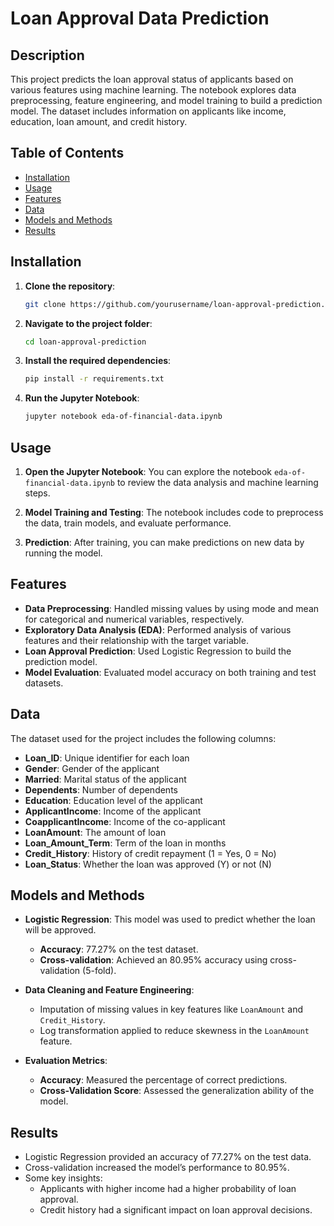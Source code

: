 # Loan Approval Data Prediction

## Description
This project predicts the loan approval status of applicants based on various features using machine learning. The notebook explores data preprocessing, feature engineering, and model training to build a prediction model. The dataset includes information on applicants like income, education, loan amount, and credit history.

## Table of Contents
- [Installation](#installation)
- [Usage](#usage)
- [Features](#features)
- [Data](#data)
- [Models and Methods](#models-and-methods)
- [Results](#results)

## Installation

1. **Clone the repository**:
    ```bash
    git clone https://github.com/yourusername/loan-approval-prediction.git
    ```

2. **Navigate to the project folder**:
    ```bash
    cd loan-approval-prediction
    ```

3. **Install the required dependencies**:
    ```bash
    pip install -r requirements.txt
    ```

4. **Run the Jupyter Notebook**:
    ```bash
    jupyter notebook eda-of-financial-data.ipynb
    ```

## Usage

1. **Open the Jupyter Notebook**: You can explore the notebook `eda-of-financial-data.ipynb` to review the data analysis and machine learning steps.
   
2. **Model Training and Testing**: The notebook includes code to preprocess the data, train models, and evaluate performance.

3. **Prediction**: After training, you can make predictions on new data by running the model.

## Features
- **Data Preprocessing**: Handled missing values by using mode and mean for categorical and numerical variables, respectively.
- **Exploratory Data Analysis (EDA)**: Performed analysis of various features and their relationship with the target variable.
- **Loan Approval Prediction**: Used Logistic Regression to build the prediction model.
- **Model Evaluation**: Evaluated model accuracy on both training and test datasets.

## Data

The dataset used for the project includes the following columns:

- **Loan_ID**: Unique identifier for each loan
- **Gender**: Gender of the applicant
- **Married**: Marital status of the applicant
- **Dependents**: Number of dependents
- **Education**: Education level of the applicant
- **ApplicantIncome**: Income of the applicant
- **CoapplicantIncome**: Income of the co-applicant
- **LoanAmount**: The amount of loan
- **Loan_Amount_Term**: Term of the loan in months
- **Credit_History**: History of credit repayment (1 = Yes, 0 = No)
- **Loan_Status**: Whether the loan was approved (Y) or not (N)

## Models and Methods

- **Logistic Regression**: This model was used to predict whether the loan will be approved.
  - **Accuracy**: 77.27% on the test dataset.
  - **Cross-validation**: Achieved an 80.95% accuracy using cross-validation (5-fold).
  
- **Data Cleaning and Feature Engineering**:
  - Imputation of missing values in key features like `LoanAmount` and `Credit_History`.
  - Log transformation applied to reduce skewness in the `LoanAmount` feature.
  
- **Evaluation Metrics**:
  - **Accuracy**: Measured the percentage of correct predictions.
  - **Cross-Validation Score**: Assessed the generalization ability of the model.

## Results

- Logistic Regression provided an accuracy of 77.27% on the test data.
- Cross-validation increased the model’s performance to 80.95%.
- Some key insights:
  - Applicants with higher income had a higher probability of loan approval.
  - Credit history had a significant impact on loan approval decisions.




